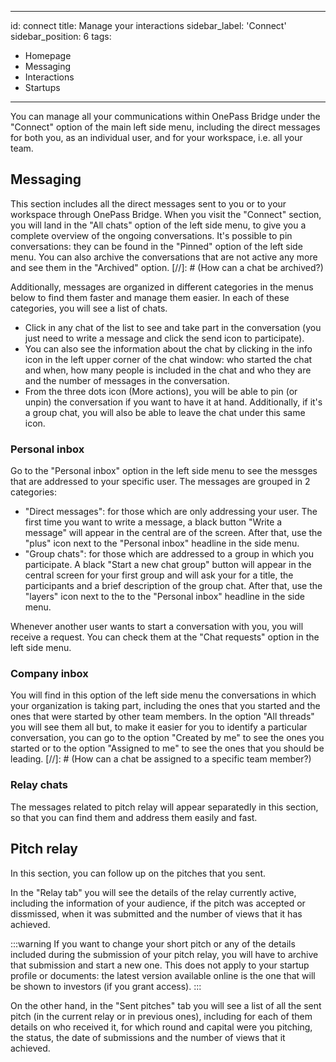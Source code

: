 ---
id: connect
title: Manage your interactions
sidebar_label: 'Connect'
sidebar_position: 6
tags:
  - Homepage
  - Messaging
  - Interactions
  - Startups 
 ---


You can manage all your communications within OnePass Bridge under the "Connect" option of the main left side menu, including the direct messages for both you, as an individual user, and for your workspace, i.e. all your team. 


## Messaging

This section includes all the direct messages sent to you or to your workspace through OnePass Bridge. When you visit the "Connect" section, you will land in the "All chats" option of the left side menu, to give you a complete overview of the ongoing conversations. It's possible to pin conversations: they can be found in the "Pinned" option of the left side menu. You can also archive the conversations that are not active any more and see them in the "Archived" option.
[//]: # (How can a chat be archived?)

Additionally, messages are organized in different categories in the menus below to find them faster and manage them easier. In each of these categories, you will see a list of chats. 
* Click in any chat of the list to see and take part in the conversation (you just need to write a message and click the send icon to participate).
* You can also see the information about the chat by clicking in the info icon in the left upper corner of the chat window: who started the chat and when, how many people is included in the chat and who they are and the number of messages in the conversation.
* From the three dots icon (More actions), you will be able to pin (or unpin) the conversation if you want to have it at hand. Additionally, if it's a group chat, you will also be able to leave the chat under this same icon.

### Personal inbox
Go to the "Personal inbox" option in the left side menu to see the messges that are addressed to your specific user. The messages are grouped in 2 categories:
* "Direct messages": for those which are only addressing your user. The first time you want to write a message, a black button "Write a message" will appear in the central are of the screen. After that, use the "plus" icon next to the "Personal inbox" headline in the side menu.
* "Group chats": for those which are addressed to a group in which you participate. A black "Start a new chat group" button will appear in the central screen for your first group and will ask your for a title, the participants and a brief description of the group chat. After that, use the "layers" icon next to the  to the "Personal inbox" headline in the side menu.

Whenever another user wants to start a conversation with you, you will receive a request. You can check them at the "Chat requests" option in the left side menu.

### Company inbox
You will find in this option of the left side menu the conversations in which your organization is taking part, including the ones that you started and the ones that were started by other team members. In the option "All threads" you will see them all but, to make it easier for you to identify a particular conversation, you can go to the option "Created by me" to see the ones you started or to the option "Assigned to me" to see the ones that you should be leading.
[//]: # (How can a chat be assigned to a specific team member?)

### Relay chats
The messages related to pitch relay will appear separatedly in this section, so that you can find them and address them easily and fast.


## Pitch relay

In this section, you can follow up on the pitches that you sent.

In the "Relay tab" you will see the details of the relay currently active, including the information of your audience, if the pitch was accepted or dissmissed, when it was submitted and the number of views that it has achieved.

:::warning
If you want to change your short pitch or any of the details included during the submission of your pitch relay, you will have to archive that submission and start a new one. This does not apply to your startup profile or documents: the latest version available online is the one that will be shown to investors (if you grant access).
:::

On the other hand, in the "Sent pitches" tab you will see a list of all the sent pitch (in the current relay or in previous ones), including for each of them details on who received it, for which round and capital were you pitching, the status, the date of submissions and the number of views that it achieved.



